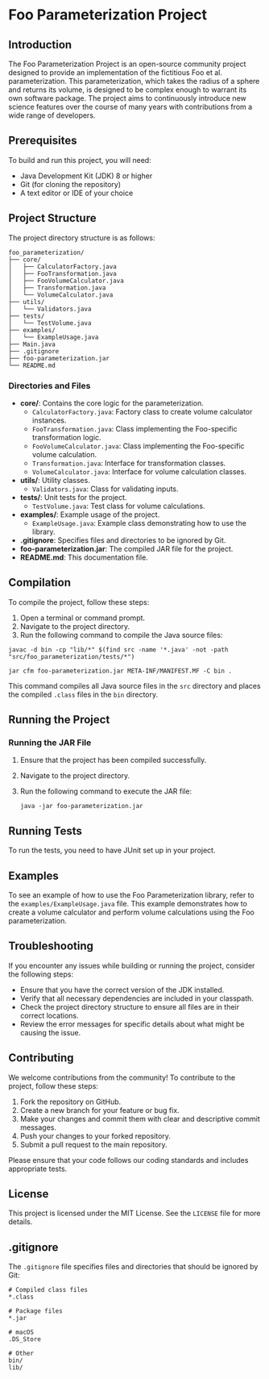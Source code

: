 

# Foo Parameterization Project

## Introduction

The Foo Parameterization Project is an open-source community project designed to provide an implementation of the fictitious Foo et al. parameterization. This parameterization, which takes the radius of a sphere and returns its volume, is designed to be complex enough to warrant its own software package. The project aims to continuously introduce new science features over the course of many years with contributions from a wide range of developers.

## Prerequisites

To build and run this project, you will need:

- Java Development Kit (JDK) 8 or higher
- Git (for cloning the repository)
- A text editor or IDE of your choice

## Project Structure

The project directory structure is as follows:

```
foo_parameterization/
├── core/
│   ├── CalculatorFactory.java
│   ├── FooTransformation.java
│   ├── FooVolumeCalculator.java
│   ├── Transformation.java
│   └── VolumeCalculator.java
├── utils/
│   └── Validators.java
├── tests/
│   └── TestVolume.java
├── examples/
│   └── ExampleUsage.java
├── Main.java
├── .gitignore
├── foo-parameterization.jar
└── README.md
```

### Directories and Files

- **core/**: Contains the core logic for the parameterization.
  - `CalculatorFactory.java`: Factory class to create volume calculator instances.
  - `FooTransformation.java`: Class implementing the Foo-specific transformation logic.
  - `FooVolumeCalculator.java`: Class implementing the Foo-specific volume calculation.
  - `Transformation.java`: Interface for transformation classes.
  - `VolumeCalculator.java`: Interface for volume calculation classes.
- **utils/**: Utility classes.
  - `Validators.java`: Class for validating inputs.
- **tests/**: Unit tests for the project.
  - `TestVolume.java`: Test class for volume calculations.
- **examples/**: Example usage of the project.
  - `ExampleUsage.java`: Example class demonstrating how to use the library.
- **.gitignore**: Specifies files and directories to be ignored by Git.
- **foo-parameterization.jar**: The compiled JAR file for the project.
- **README.md**: This documentation file.

## Compilation

To compile the project, follow these steps:

1. Open a terminal or command prompt.
2. Navigate to the project directory.
3. Run the following command to compile the Java source files:

```
javac -d bin -cp "lib/*" $(find src -name '*.java' -not -path "src/foo_parameterization/tests/*")
 ```
 ```
jar cfm foo-parameterization.jar META-INF/MANIFEST.MF -C bin .
   ```

   This command compiles all Java source files in the `src` directory and places the compiled `.class` files in the `bin` directory.

## Running the Project

### Running the JAR File

1. Ensure that the project has been compiled successfully.
2. Navigate to the project directory.
3. Run the following command to execute the JAR file:

   ```
   java -jar foo-parameterization.jar
   ```

## Running Tests

To run the tests, you need to have JUnit set up in your project. 

## Examples

To see an example of how to use the Foo Parameterization library, refer to the `examples/ExampleUsage.java` file. This example demonstrates how to create a volume calculator and perform volume calculations using the Foo parameterization.

## Troubleshooting

If you encounter any issues while building or running the project, consider the following steps:

- Ensure that you have the correct version of the JDK installed.
- Verify that all necessary dependencies are included in your classpath.
- Check the project directory structure to ensure all files are in their correct locations.
- Review the error messages for specific details about what might be causing the issue.

## Contributing

We welcome contributions from the community! To contribute to the project, follow these steps:

1. Fork the repository on GitHub.
2. Create a new branch for your feature or bug fix.
3. Make your changes and commit them with clear and descriptive commit messages.
4. Push your changes to your forked repository.
5. Submit a pull request to the main repository.

Please ensure that your code follows our coding standards and includes appropriate tests.

## License

This project is licensed under the MIT License. See the `LICENSE` file for more details.

## .gitignore

The `.gitignore` file specifies files and directories that should be ignored by Git:

```
# Compiled class files
*.class

# Package files
*.jar

# macOS
.DS_Store

# Other
bin/
lib/
```

